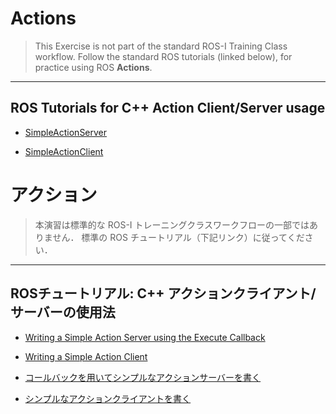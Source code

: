 # Actions
> This Exercise is not part of the standard ROS-I Training Class workflow.  Follow the standard ROS tutorials (linked below), for practice using ROS **Actions**.

***

## ROS Tutorials for C++ Action Client/Server usage
 * [SimpleActionServer](http://wiki.ros.org/actionlib_tutorials/Tutorials/SimpleActionServer%28ExecuteCallbackMethod%29)

 * [SimpleActionClient](http://wiki.ros.org/actionlib_tutorials/Tutorials/SimpleActionClient)


# アクション

> 本演習は標準的な ROS-I トレーニングクラスワークフローの一部ではありません．
標準の ROS チュートリアル（下記リンク）に従ってください．

***

## ROSチュートリアル: C++ アクションクライアント/サーバーの使用法

* [Writing a Simple Action Server using the Execute Callback](http://wiki.ros.org/actionlib_tutorials/Tutorials/SimpleActionServer%28ExecuteCallbackMethod%29)
* [Writing a Simple Action Client](http://wiki.ros.org/actionlib_tutorials/Tutorials/SimpleActionClient)


* [コールバックを用いてシンプルなアクションサーバーを書く](http://wiki.ros.org/ja/actionlib_tutorials/Tutorials/SimpleActionServer%28ExecuteCallbackMethod%29)
* [シンプルなアクションクライアントを書く](http://wiki.ros.org/ja/actionlib_tutorials/Tutorials/SimpleActionClient)
